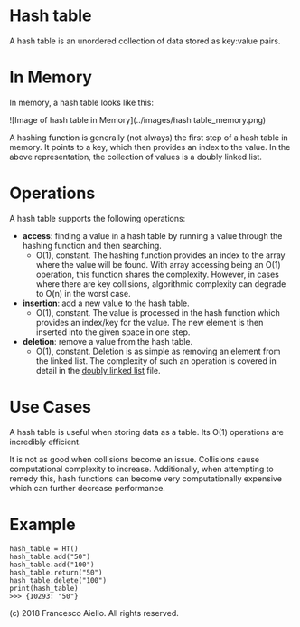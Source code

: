 # Hash table

A hash table is an unordered collection of data stored as key:value pairs.

# In Memory

In memory, a hash table looks like this:

![Image of hash table in Memory](../images/hash table_memory.png)

A hashing function is generally (not always) the first step of a hash table in memory. It points to a key, which then provides an index to the value. In the above representation, the collection of values is a doubly linked list.

# Operations

A hash table supports the following operations:

- **access**: finding a value in a hash table by running a value through the hashing function and then searching.
  - O(1), constant. The hashing function provides an index to the array where the value will be found. With array accessing being an O(1) operation, this function shares the complexity. However, in cases where there are key collisions, algorithmic complexity can degrade to O(n) in the worst case.
- **insertion**: add a new value to the hash table.
  - O(1), constant. The value is processed in the hash function which provides an index/key for the value. The new element is then inserted into the given space in one step.
- **deletion**: remove a value from the hash table.
  - O(1), constant. Deletion is as simple as removing an element from the linked list. The complexity of such an operation is covered in detail in the [doubly linked list](double_list.md) file.

# Use Cases

A hash table is useful when storing data as a table. Its O(1) operations are incredibly efficient.

It is not as good when collisions become an issue. Collisions cause computational complexity to increase. Additionally, when attempting to remedy this, hash functions can become very computationally expensive which can further decrease performance.

# Example

```
hash_table = HT()
hash_table.add("50")
hash_table.add("100")
hash_table.return("50")
hash_table.delete("100")
print(hash_table)
>>> {10293: "50"}
```

(c) 2018 Francesco Aiello. All rights reserved.
